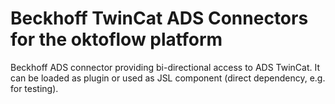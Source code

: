 # Beckhoff TwinCat ADS Connectors for the oktoflow platform

Beckhoff ADS connector providing bi-directional access to ADS TwinCat. It can be loaded as plugin or used as JSL component (direct dependency, e.g. for testing). 
